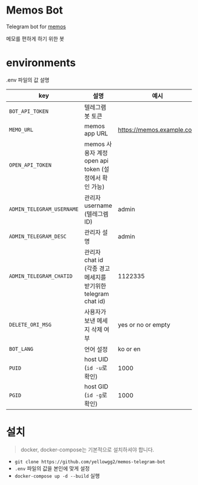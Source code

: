 # Memos Bot

Telegram bot for [memos](https://github.com/usememos/memos)

메모를 편하게 하기 위한 봇

# environments

.env 파일의 값 설명

| key                       | 설명                                                          | 예시                      |
| ------------------------- | ------------------------------------------------------------- | ------------------------- |
| `BOT_API_TOKEN`           | 텔레그램 봇 토큰                                              |                           |
| `MEMO_URL`                | memos app URL                                                 | https://memos.example.com |
| `OPEN_API_TOKEN`          | memos 사용자 계정 open api token (설정에서 확인 가능)         |                           |
| `ADMIN_TELEGRAM_USERNAME` | 관리자 username (텔레그렘 ID)                                 | admin                     |
| `ADMIN_TELEGRAM_DESC`     | 관리자 설명                                                   | admin                     |
| `ADMIN_TELEGRAM_CHATID`   | 관리자 chat id (각종 경고 메세지를 받기위한 telegram chat id) | 1122335                   |
| `DELETE_ORI_MSG`          | 사용자가 보낸 메세지 삭제 여부                                | yes or no or empty        |
| `BOT_LANG`                | 언어 설정                                                     | ko or en                  |
| `PUID`                    | host UID (`id -u`로 확인)                                     | 1000                      |
| `PGID`                    | host GID (`id -g`로 확인)                                     | 1000                      |

# 설치

> docker, docker-compose는 기본적으로 설치하셔야 합니다.

- `git clone https://github.com/yellowgg2/memos-telegram-bot`
- `.env` 파일의 값을 본인에 맞게 설정
- `docker-compose up -d --build` 실행
